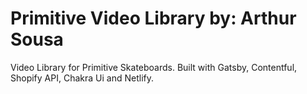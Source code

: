 # Primitive Video Library by: Arthur Sousa
Video Library for Primitive Skateboards. Built with Gatsby, Contentful, Shopify API, Chakra Ui and Netlify.
